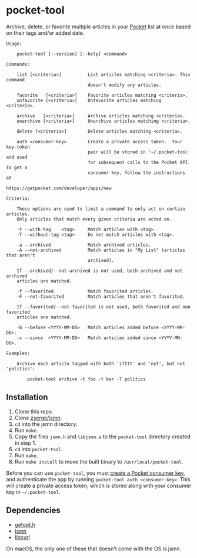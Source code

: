 # pocket-tool

Archive, delete, or favorite multiple articles in your [Pocket](https://getpocket.com) list at once based on their tags and/or added date.

```
Usage:

    pocket-tool [--version] [--help] <command>

Commands:

    list [<criteria>]          List articles matching <criteria>. This command
                               doesn't modify any articles.

    favorite   [<criteria>]    Favorite articles matching <criteria>.
    unfavorite [<criteria>]    Unfavorite articles matching <criteria>.

    archive   [<criteria>]     Archive articles matching <criteria>.
    unarchive [<criteria>]     Unarchive articles matching <criteria>.

    delete [<criteria>]        Delete articles matching <criteria>.

    auth <consumer-key>        Create a private access token.  Your key-token
                               pair will be stored in '~/.pocket-tool' and used
                               for subsequent calls to the Pocket API. To get a
                               consumer key, follow the instructions at
                               https://getpocket.com/developer/apps/new

Criteria:

    These options are used to limit a command to only act on certain articles.
    Only articles that match every given criteria are acted on.

    -t --with-tag    <tag>     Match articles with <tag>.
    -T --without-tag <tag>     Do not match articles with <tag>.

    -a --archived              Match archived articles.
    -A --not-archived          Match articles in "My List" (articles that aren't
                               archived).

    If --archived/--not-archived is not used, both archived and not archived
    articles are matched.

    -f --favorited             Match favorited articles.
    -F --not-favorited         Match articles that aren't favorited.

    If --favorited/--not-favorited is not used, both favorited and non favorited
    articles are matched.

    -b --before <YYYY-MM-DD>   Match articles added before <YYYY-MM-DD>.
    -s --since  <YYYY-MM-DD>   Match articles added since <YYYY-MM-DD>.

Examples:

    Archive each article tagged with both 'ifttt' and 'nyt', but not 'politics':

        pocket-tool archive -t foo -t bar -T politics
```

## Installation

1. Clone this repo.
2. Clone [zserge/jsmn](https://github.com/zserge/jsmn).
3. `cd` into the jsmn directory.
4. Run `make`.
5. Copy the files `jsmn.h` and `libjsmn.a` to the `pocket-tool` directory created in step 1.
6. `cd` into `pocket-tool`.
7. Run `make`.
8. Run `make install` to move the built binary to `/usr/local/pocket-tool`.

Before you can use `pocket-tool`, you must [create a Pocket consumer key](https://getpocket.com/developer/apps/new), and authenticate the app by running `pocket-tool auth <consumer-key>`. This will create a private access token, which is stored along with your consumer key in `~/.pocket-tool`.

## Dependencies

- [getopt.h](https://www.gnu.org/software/gnulib/manual/html_node/getopt_002eh.html)
- [jsmn](https://github.com/zserge/jsmn)
- [libcurl](https://curl.haxx.se/libcurl/)

On macOS, the only one of these that doesn't come with the OS is jsmn.
